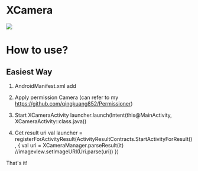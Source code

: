 # XCamera
[![](https://jitpack.io/v/qingkuang852/XCamera.svg)](https://jitpack.io/#qingkuang852/XCamera)

# How to use?

## Easiest Way
  1. AndroidManifest.xml
  add <activity android:name="com.wenm.xcamera.XCameraActivity"/>
  
  2. Apply permission Camera (can refer to my https://github.com/qingkuang852/Permissioner)
  
  3. Start XCameraActivity
  launcher.launch(Intent(this@MainActivity, XCameraActivity::class.java))
  
  4. Get result uri
  val launcher = registerForActivityResult(ActivityResultContracts.StartActivityForResult(), {
      val uri = XCameraManager.parseResult(it)
      //imageview.setImageURI(Uri.parse(uri))
  })
  
  That's it!

